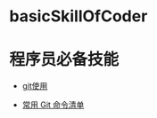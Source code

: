 # basicSkillOfCoder

# 程序员必备技能

+ [git使用](https://www.liaoxuefeng.com/wiki/0013739516305929606dd18361248578c67b8067c8c017b000)

+ [常用 Git 命令清单](https://my.oschina.net/henrylee2cn/blog/871452)

